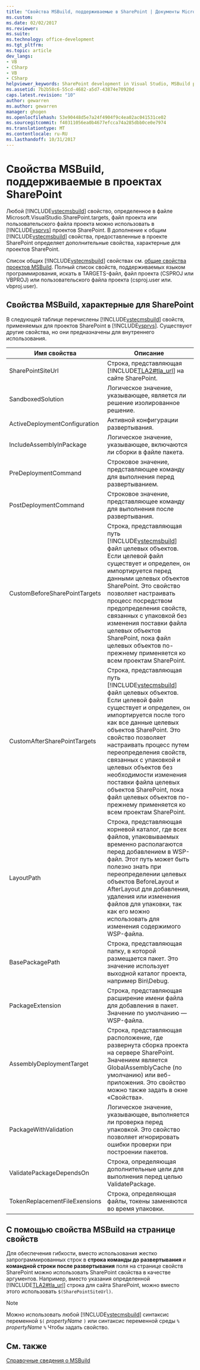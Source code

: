 ```yaml
---
title: "Свойства MSBuild, поддерживаемые в SharePoint | Документы Microsoft"
ms.custom: 
ms.date: 02/02/2017
ms.reviewer: 
ms.suite: 
ms.technology: office-development
ms.tgt_pltfrm: 
ms.topic: article
dev_langs:
- VB
- CSharp
- VB
- CSharp
helpviewer_keywords: SharePoint development in Visual Studio, MSBuild properties
ms.assetid: 7b2b58c6-55cd-4682-a5d7-43874e70920d
caps.latest.revision: "10"
author: gewarren
ms.author: gewarren
manager: ghogen
ms.openlocfilehash: 53e90448d5e7a24f4904f9c4ea02ac041531ce02
ms.sourcegitcommit: f40311056ea0b4677efcca74a285dbb0ce0e7974
ms.translationtype: MT
ms.contentlocale: ru-RU
ms.lasthandoff: 10/31/2017
---
```

# <a name="msbuild-properties-supported-by-sharepoint"></a>Свойства MSBuild, поддерживаемые в проектах SharePoint
  Любой [!INCLUDE[vstecmsbuild](../sharepoint/includes/vstecmsbuild-md.md)] свойство, определенное в файле Microsoft.VisualStudio.SharePoint.targets, файл проекта или пользовательского файла проекта можно использовать в [!INCLUDE[vsprvs](../sharepoint/includes/vsprvs-md.md)] проектов SharePoint. В дополнение к общим [!INCLUDE[vstecmsbuild](../sharepoint/includes/vstecmsbuild-md.md)] свойства, предоставленные в проекте SharePoint определяет дополнительные свойства, характерные для проектов SharePoint.  
  
 Список общих [!INCLUDE[vstecmsbuild](../sharepoint/includes/vstecmsbuild-md.md)] свойствах см. [общие свойства проектов MSBuild](http://go.microsoft.com/fwlink/?LinkID=168687). Полный список свойств, поддерживаемых языком программирования, искать в TARGETS-файл, файл проекта (CSPROJ или VBPROJ) или пользовательского файла проекта (csproj.user или. vbproj.user).  
  
## <a name="msbuild-properties-specific-to-sharepoint"></a>Свойства MSBuild, характерные для SharePoint  
 В следующей таблице перечислены [!INCLUDE[vstecmsbuild](../sharepoint/includes/vstecmsbuild-md.md)] свойств, применяемых для проектов SharePoint в [!INCLUDE[vsprvs](../sharepoint/includes/vsprvs-md.md)]. Существуют другие свойства, но они предназначены для внутреннего использования.  
  
|Имя свойства|Описание|  
|-------------------|-----------------|  
|SharePointSiteUrl|Строка, представляющая [!INCLUDE[TLA2#tla_url](../sharepoint/includes/tla2sharptla-url-md.md)] на сайте SharePoint.|  
|SandboxedSolution|Логическое значение, указывающее, является ли решение изолированное решение.|  
|ActiveDeploymentConfiguration|Активной конфигурации развертывания.|  
|IncludeAssemblyInPackage|Логическое значение, указывающее, включаются ли сборки в файле пакета.|  
|PreDeploymentCommand|Строковое значение, представляющее команду для выполнения перед развертыванием.|  
|PostDeploymentCommand|Строковое значение, представляющее команду для выполнения после развертывания.|  
|CustomBeforeSharePointTargets|Строка, представляющая путь [!INCLUDE[vstecmsbuild](../sharepoint/includes/vstecmsbuild-md.md)] файл целевых объектов. Если целевой файл существует и определен, он импортируется перед данными целевых объектов SharePoint. Это свойство позволяет настраивать процесс посредством предопределения свойств, связанных с упаковкой без изменения поставки файла целевых объектов SharePoint, пока файл целевых объектов по-прежнему применяется ко всем проектам SharePoint.|  
|CustomAfterSharePointTargets|Строка, представляющая путь [!INCLUDE[vstecmsbuild](../sharepoint/includes/vstecmsbuild-md.md)] файл целевых объектов. Если целевой файл существует и определен, он импортируется после того как все данные целевых объектов SharePoint. Это свойство позволяет настраивать процесс путем переопределения свойств, связанных с упаковкой и целевых объектов без необходимости изменения поставки файла целевых объектов SharePoint, пока файл целевых объектов по-прежнему применяется ко всем проектам SharePoint.|  
|LayoutPath|Строка, представляющая корневой каталог, где всех файлов, упаковываемых временно располагаются перед добавлением в WSP-файл. Этот путь может быть полезно знать при переопределении целевых объектов BeforeLayout и AfterLayout для добавления, удаления или изменения файлов для упаковки, так как его можно использовать для изменения содержимого WSP-файла.|  
|BasePackagePath|Строка, представляющая папку, в которой размещается пакет. Это значение использует выходной каталог проекта, например Bin\Debug.|  
|PackageExtension|Строка, представляющая расширение имени файла для добавления в пакет. Значение по умолчанию — WSP-файла.|  
|AssemblyDeploymentTarget|Строка, представляющая расположение, где развернута сборка проекта на сервере SharePoint. Значением является GlobalAssemblyCache (по умолчанию) или веб-приложения. Это свойство можно также задать в окне «Свойства».|  
|PackageWithValidation|Логическое значение, указывающее, выполняется ли проверка перед упаковкой. Это свойство позволяет игнорировать ошибки проверки при построении пакетов.|  
|ValidatePackageDependsOn|Строка, определяющая дополнительные цели для выполнения перед целью ValidatePackage.|  
|TokenReplacementFileExensions|Строка, определяющая файлы, токены заменяются во время упаковки.|  
  
## <a name="using-msbuild-properties-in-the-properties-page"></a>С помощью свойства MSBuild на странице свойств  
 Для обеспечения гибкости, вместо использования жестко запрограммированных строк в **строка команды до развертывания** и **командной строки после развертывания** поля на странице свойств SharePoint можно использовать SharePoint свойства в качестве аргументов. Например, вместо указания определенной [!INCLUDE[TLA2#tla_url](../sharepoint/includes/tla2sharptla-url-md.md)] строка для сайта SharePoint, можно вместо этого использовать `$(SharePointSiteUrl)`.  
  
> [!NOTE]  
>  Можно использовать любой [!INCLUDE[vstecmsbuild](../sharepoint/includes/vstecmsbuild-md.md)] синтаксис переменной `$(` *propertyName* `)` или синтаксис переменной среды `%` *propertyName* `%` Чтобы задать свойство.  
  
## <a name="see-also"></a>См. также  
 [Справочные сведения о MSBuild](/visualstudio/msbuild/msbuild-reference)  
  
  
